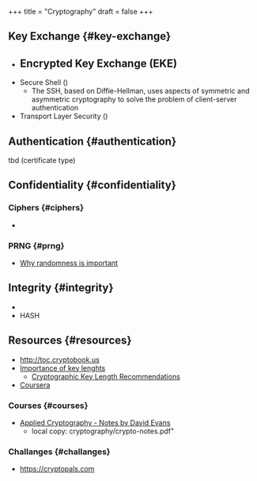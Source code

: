 +++
title = "Cryptography"
draft = false
+++

## Key Exchange {#key-exchange}

-   Encrypted Key Exchange (EKE)
    -
-   Secure Shell ()
    -   The SSH, based on Diffie-Hellman, uses aspects of symmetric and asymmetric cryptography to solve the problem of client-server authentication
-   Transport Layer Security ()


## Authentication {#authentication}

tbd (certificate type)


## Confidentiality {#confidentiality}


### Ciphers {#ciphers}

-


### PRNG {#prng}

-   [Why randomness is important](https://blog.cloudflare.com/why-randomness-matters/)


## Integrity {#integrity}

-
-   HASH


## Resources {#resources}

-   <http://toc.cryptobook.us>
-   [Importance of key lenghts](https://blog.cloudflare.com/why-are-some-keys-small/)
    -   [Cryptographic Key Length Recommendations](https://www.keylength.com/en/)
-   [Coursera](https://www.coursera.org/courses?query=cryptography)


### Courses {#courses}

-   [Applied Cryptography - Notes by David Evans](https://www.cs.virginia.edu/~evans/courses/crypto-notes.pdf)
    -   local copy: cryptography/crypto-notes.pdf"


### Challanges {#challanges}

-   <https://cryptopals.com>